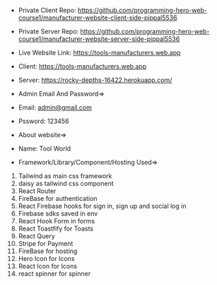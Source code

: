 * Private Client Repo: https://github.com/programming-hero-web-course1/manufacturer-website-client-side-pippal5536
* Private Server Repo: https://github.com/programming-hero-web-course1/manufacturer-website-server-side-pippal5536

* Live Website Link: https://tools-manufacturers.web.app
* Client: https://tools-manufacturers.web.app
* Server:  https://rocky-depths-16422.herokuapp.com/

* Admin Email And Password=>
 * Email: admin@gmail.com
 * Pssword: 123456


* About website=>
* Name: Tool World
* Framework/Library/Component/Hosting Used=>

1) Tailwind  as main css framework
2) daisy  as tailwind css component
3) React Router  
4) FireBase  for authentication
5) React Firebase hooks  for sign in, sign up and social log in
6) Firebase sdks saved in env
7) React Hook Form  in forms
8) React Toastfify  for Toasts
9) React Query 
10) Stripe for Payment
11) FireBase  for hosting
12) Hero Icon for Icons
13) React Icon for Icons
14) react spinner for spinner


